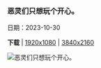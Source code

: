### 恶灵们只想玩个开心。

日期：2023-10-30

**下载**  |  [1920x1080](https://cn.bing.com/th?id=OHR.HalloweenCuteAI_ZH-CN1079713117_1920x1080.jpg)  |  [3840x2160](https://cn.bing.com/th?id=OHR.HalloweenCuteAI_ZH-CN1079713117_UHD.jpg)

![恶灵们只想玩个开心。](https://cn.bing.com/th?id=OHR.HalloweenCuteAI_ZH-CN1079713117_1920x1080.jpg "万圣节南瓜灯 (© Bing Image Creator)")

